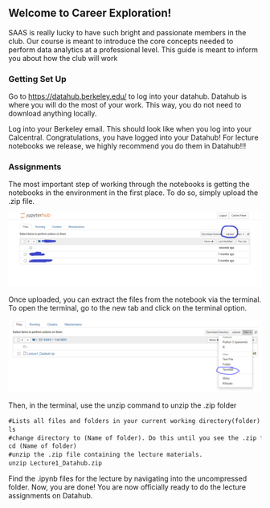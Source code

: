 ## Welcome to Career Exploration!

SAAS is really lucky to have such bright and passionate members in the club. Our course is meant to introduce the core concepts needed to perform data analytics at a professional level. This guide is meant to inform you about how the club will work 

### Getting Set Up

Go to https://datahub.berkeley.edu/ to log into your datahub. Datahub is where you will do the most of your work. This way, you do not need to download anything locally. 

Log into your Berkeley email. This should look like when you log into your Calcentral. Congratulations, you have logged into your Datahub! For lecture notebooks we release, we highly recommend you do them in Datahub!!!

### Assignments

The most important step of working through the notebooks is getting the notebooks in the environment in the first place. To do so, simply upload the .zip file.  

<div><img src="upload.PNG" class="img-responsive" alt=""> </div>


Once uploaded, you can extract the files from the notebook via the terminal. To open the terminal, go to the new tab and click on the terminal option.

<div><img src="terminal.PNG" class="img-responsive" alt=""> </div>

Then, in the terminal, use the unzip command to unzip the .zip folder

```markdown
#Lists all files and folders in your current working directory(folder)
ls 
#change directory to (Name of folder). Do this until you see the .zip file in your ls
cd (Name of folder)
#unzip the .zip file containing the lecture materials.
unzip Lecture1_Datahub.zip
```

Find the .ipynb files for the lecture by navigating into the uncompressed folder. Now, you are done! You are now officially ready to do the lecture assignments on Datahub.  

